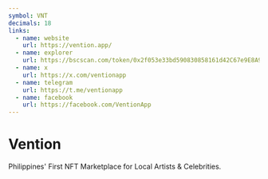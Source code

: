 ```yaml
---
symbol: VNT
decimals: 18
links:
  - name: website
    url: https://vention.app/
  - name: explorer
    url: https://bscscan.com/token/0x2f053e33bd590830858161d42C67e9E8A9390019
  - name: x
    url: https://x.com/ventionapp
  - name: telegram
    url: https://t.me/ventionapp
  - name: facebook
    url: https://facebook.com/VentionApp
---
```


# Vention

Philippines' First NFT Marketplace for Local Artists & Celebrities.

